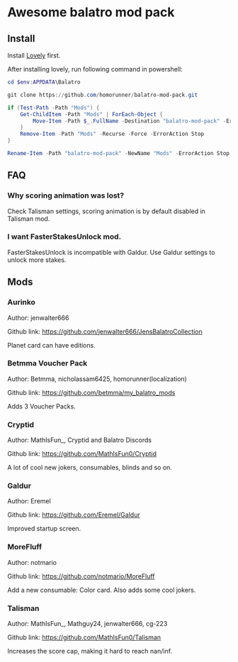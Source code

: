 # Awesome balatro mod pack

## Install

Install [Lovely](https://github.com/ethangreen-dev/lovely-injector) first.

After installing lovely, run following command in powershell:

```powershell
cd $env:APPDATA\Balatro

git clone https://github.com/homorunner/balatro-mod-pack.git

if (Test-Path -Path "Mods") {
    Get-ChildItem -Path "Mods" | ForEach-Object {
        Move-Item -Path $_.FullName -Destination "balatro-mod-pack" -ErrorAction Stop
    }
    Remove-Item -Path "Mods" -Recurse -Force -ErrorAction Stop
}

Rename-Item -Path "balatro-mod-pack" -NewName "Mods" -ErrorAction Stop
```

## FAQ

### Why scoring animation was lost?

Check Talisman settings, scoring animation is by default disabled in Talisman mod.

### I want FasterStakesUnlock mod.

FasterStakesUnlock is incompatible with Galdur. Use Galdur settings to unlock more stakes.

## Mods

### Aurinko

Author: jenwalter666

Github link: https://github.com/jenwalter666/JensBalatroCollection

Planet card can have editions.

### Betmma Voucher Pack

Author: Betmma, nicholassam6425, homorunner(localization)

Github link: https://github.com/betmma/my_balatro_mods

Adds 3 Voucher Packs.

### Cryptid

Author: MathIsFun_, Cryptid and Balatro Discords

Github link: https://github.com/MathIsFun0/Cryptid

A lot of cool new jokers, consumables, blinds and so on.

### Galdur

Author: Eremel

Github link: https://github.com/Eremel/Galdur

Improved startup screen.

### MoreFluff

Author: notmario

Github link: https://github.com/notmario/MoreFluff

Add a new consumable: Color card. Also adds some cool jokers.

### Talisman

Author: MathIsFun_, Mathguy24, jenwalter666, cg-223

Github link: https://github.com/MathIsFun0/Talisman

Increases the score cap, making it hard to reach nan/inf.